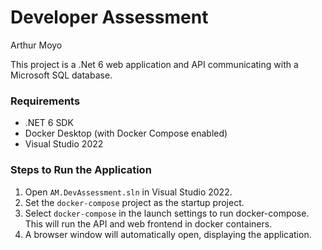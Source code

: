 
# Developer Assessment
Arthur Moyo

This project is a .Net 6 web application and API communicating with a Microsoft SQL database.

### Requirements
- .NET 6 SDK
- Docker Desktop (with Docker Compose enabled)
- Visual Studio 2022 

### Steps to Run the Application

1. Open `AM.DevAssessment.sln` in Visual Studio 2022.
2. Set the `docker-compose` project as the startup project.
3. Select `docker-compose` in the launch settings to run docker-compose. This will run the API and web frontend in docker containers.
4. A browser window will automatically open, displaying the application.